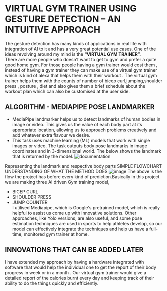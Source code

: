 # **VIRTUAL GYM TRAINER USING GESTURE DETECTION – AN INTUITIVE APPROACH**
The gesture detection has many kinds of applications in real life with integration of AI to it and has a very great potential use cases.
One of the ideas revolving around my mind is the **“VIRTUAL GYM TRAINER”.**  
There are more people who doesn’t want to get to gym and prefer a quite good home gym.
For those people having a gym trainer would cost them , instead of having a gym trainer they can make use of a virtual gym trainer which is kind of alexa that helps them with their workout .
The virtual gym trainer helps them with the counts of number of bicep curl,jumping,shoulder press , posture , diet and also gives them a brief schedule about the workout plan which can also be customised at the user side.
## **ALGORITHM - MEDIAPIPE POSE LANDMARKER**
- MediaPipe landmarker helps us to detect landmarks of human bodies in image or video. This gives us the value of each body part at its appropriate location, allowing us to approach problems creatively and add whatever extra flavour we desire.
- This task uses machine learning (ML) models that work with single images or video. The task outputs body pose landmarks in image coordinates and in 3-dimensional world. The below shows the landmark that is returned by the model.
![documentation](https://github.com/poojhamurali/Virtual-Gym-Trainer---Gesture-Detection/assets/128064181/9e2b3c9f-d86e-488c-9f6c-aeef56669f2c)

Representing the landmark and respective body parts
	SIMPLE FLOWCHART UNDERSTANDING OF WHAT THE METHOD DOES
![image](https://github.com/poojhamurali/Virtual-Gym-Trainer---Gesture-Detection/assets/128064181/ec68e1df-ac41-4023-b96c-08f8c482696b)
The above is the flow the project has before every kind of prediction.Basically in this project we are making three AI driven Gym training model,
- BICEP CURL
- SHOULDER PRESS
- JUMP COUNTER     
I utilised Mediapipe, which is Google's pretrained model, which is really helpful to assist us come up with innovative solutions. Other approaches, like Yolo versions, are also useful, 
and some pose estimation techniques are used in sports to help athletes develop, so our model can effectively integrate the techniques and help us have a full-time, monitored gym trainer at home.
## INNOVATIONS THAT CAN BE ADDED LATER
I have extended my approach by having a hardware integrated with software that would help the individual one to get the report of their body progress in week or in a month .
Our virtual gym trainer would give a detailed report of the calories burnt every day and keeping track of their ability to do the things quickly and efficiently.

